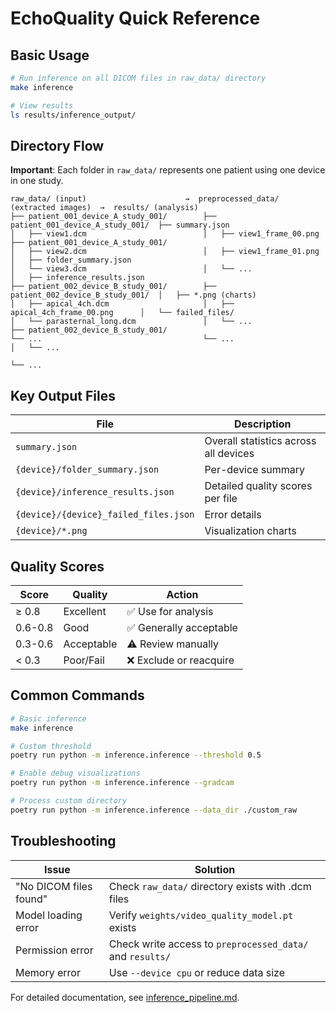 # EchoQuality Quick Reference

## Basic Usage

```bash
# Run inference on all DICOM files in raw_data/ directory
make inference

# View results
ls results/inference_output/
```

## Directory Flow

**Important**: Each folder in `raw_data/` represents one patient using one device in one study.

```
raw_data/ (input)                      →  preprocessed_data/ (extracted images)  →  results/ (analysis)
├── patient_001_device_A_study_001/        ├── patient_001_device_A_study_001/  ├── summary.json
│   ├── view1.dcm                          │   ├── view1_frame_00.png           ├── patient_001_device_A_study_001/
│   ├── view2.dcm                          │   ├── view1_frame_01.png           │   ├── folder_summary.json
│   └── view3.dcm                          │   └── ...                          │   ├── inference_results.json
├── patient_002_device_B_study_001/        ├── patient_002_device_B_study_001/  │   ├── *.png (charts)
│   ├── apical_4ch.dcm                     │   ├── apical_4ch_frame_00.png      │   └── failed_files/
│   └── parasternal_long.dcm               │   └── ...                          ├── patient_002_device_B_study_001/
└── ...                                    └── ...                              │   └── ...
                                                                                └── ...
```

## Key Output Files

| File | Description |
|------|-------------|
| `summary.json` | Overall statistics across all devices |
| `{device}/folder_summary.json` | Per-device summary |
| `{device}/inference_results.json` | Detailed quality scores per file |
| `{device}/{device}_failed_files.json` | Error details |
| `{device}/*.png` | Visualization charts |

## Quality Scores

| Score | Quality | Action |
|-------|---------|--------|
| ≥ 0.8 | Excellent | ✅ Use for analysis |
| 0.6-0.8 | Good | ✅ Generally acceptable |
| 0.3-0.6 | Acceptable | ⚠️ Review manually |
| < 0.3 | Poor/Fail | ❌ Exclude or reacquire |

## Common Commands

```bash
# Basic inference
make inference

# Custom threshold
poetry run python -m inference.inference --threshold 0.5

# Enable debug visualizations
poetry run python -m inference.inference --gradcam

# Process custom directory
poetry run python -m inference.inference --data_dir ./custom_raw
```

## Troubleshooting

| Issue | Solution |
|-------|----------|
| "No DICOM files found" | Check `raw_data/` directory exists with .dcm files |
| Model loading error | Verify `weights/video_quality_model.pt` exists |
| Permission error | Check write access to `preprocessed_data/` and `results/` |
| Memory error | Use `--device cpu` or reduce data size |

For detailed documentation, see [inference_pipeline.md](inference_pipeline.md).
